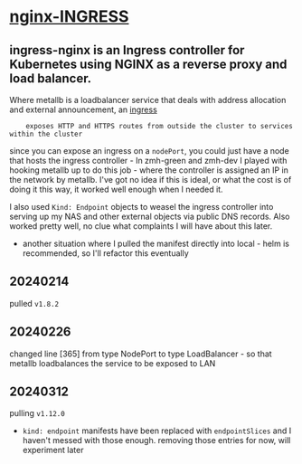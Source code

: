 # [nginx-INGRESS](https://kubernetes.github.io/ingress-nginx/deploy/#bare-metal-clusters)
## ingress-nginx is an Ingress controller for Kubernetes using NGINX as a reverse proxy and load balancer.

Where metallb is a loadbalancer service that deals with address allocation and external announcement, an [ingress](https://kubernetes.io/docs/concepts/services-networking/ingress/)

        exposes HTTP and HTTPS routes from outside the cluster to services within the cluster

since you can expose an ingress on a `nodePort`, you could just have a node that hosts the ingress controller - In zmh-green and zmh-dev I played with hooking metallb up to do this job - where the controller is assigned an IP in the network by metallb. I've got no idea if this is ideal, or what the cost is of doing it this way, it worked well enough when I needed it.

I also used `Kind: Endpoint` objects to weasel the ingress controller into serving up my NAS and other external objects via public DNS records. Also worked pretty well, no clue what complaints I will have about this later.

- another situation where I pulled the manifest directly into local - helm is recommended, so I'll refactor this eventually

## 20240214

pulled `v1.8.2`

## 20240226

changed line [365] from type NodePort to type LoadBalancer - so that metallb loadbalances the service to be exposed to LAN

## 20240312

pulling `v1.12.0`

- `kind: endpoint` manifests have been replaced with `endpointSlices` and I haven't messed with those enough. removing those entries for now, will experiment later